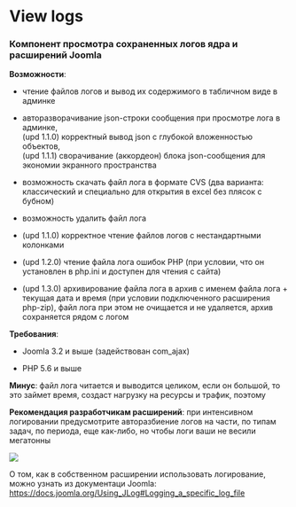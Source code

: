 # View logs

### Компонент просмотра сохраненных логов ядра и расширений Joomla

**Возможности**:

- чтение файлов логов и вывод их содержимого в табличном виде в админке

- авторазворачивание json-строки сообщения при просмотре лога в админке,<br>(upd 1.1.0) корректный вывод json с глубокой вложенностью объектов,<br>(upd 1.1.1) сворачивание (аккордеон) блока json-сообщения для экономии экранного пространства

- возможность скачать файл лога в формате CVS (два варианта: классический и специально для открытия в excel без плясок с бубном)

- возможность удалить файл лога

- (upd 1.1.0) корректное чтение файлов логов с нестандартными колонками

- (upd 1.2.0) чтение файла лога ошибок PHP (при условии, что он установлен в php.ini и доступен для чтения с сайта)

- (upd 1.3.0) архивирование файла лога в архив с именем файла лога + текущая дата и время (при условии подключенного расширения php-zip), файл лога при этом не очищается и не удаляется, архив сохраняется рядом с логом

**Требования**:

- Joomla 3.2 и выше (задействован com_ajax)

- PHP 5.6 и выше

**Минус**: файл лога читается и выводится целиком, если он большой, то это займет время, создаст нагрузку на ресурсы и трафик, поэтому

**Рекомендация разработчикам расширений**: при интенсивном логировании предусмотрите авторазбиение логов на части, по типам задач, по периода, еще как-либо, но чтобы логи ваши не весили мегатонны

<img src="https://image.prntscr.com/image/pbf3-h1UT8G8QvcGtZ3Hbw.png">

О том, как в собственном расширении использовать логирование, можно узнать из документаци Joomla: https://docs.joomla.org/Using_JLog#Logging_a_specific_log_file
